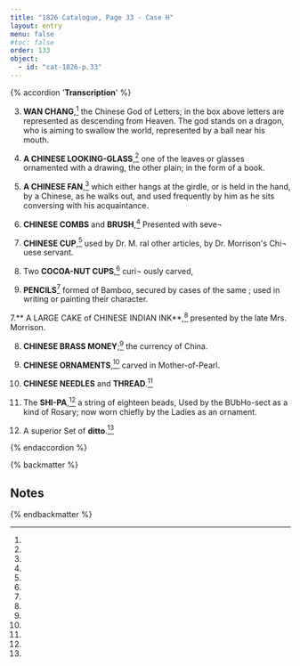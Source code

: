 ```yaml
---
title: "1826 Catalogue, Page 33 - Case H"
layout: entry
menu: false
#toc: false
order: 133
object:
  - id: "cat-1826-p.33"
---
```


{% accordion '**Transcription**' %}

3. **WAN CHANG**,[^1] the Chinese God of Letters; in the
box above letters are represented as descending from
Heaven. The god stands on a dragon, who is aiming
to swallow the world, represented by a ball near his
mouth.

1. **A CHINESE LOOKING-GLASS**,[^2] one of the leaves
or glasses ornamented with a drawing, the other plain;
in the form of a book.

2. **A CHINESE FAN**,[^3] which either hangs at the girdle,
or is held in the hand, by a Chinese, as he walks out,
and used frequently by him as he sits conversing with
his acquaintance.

3. **CHINESE COMBS** and **BRUSH**,[^4]
Presented with seve¬

4. **CHINESE CUP**,[^5] used by Dr. M.
ral other articles, by
Dr. Morrison's Chi¬
uese servant.

5. Two **COCOA-NUT CUPS**,[^6] curi¬
ously carved,

6. **PENCILS**[^7] formed of Bamboo, secured by cases of the
same ; used in writing or painting their character.

7.** A LARGE CAKE of CHINESE INDIAN INK**,[^8]
presented by the late Mrs. Morrison.

8. **CHINESE BRASS MONEY**;[^9] the currency of China.

9. **CHINESE ORNAMENTS**,[^10] carved in Mother-of-Pearl.

10. **CHINESE NEEDLES** and **THREAD**.[^11]

11. The **SHI-PA**,[^12] a string of eighteen beads,
Used by the BUbHo-sect as a kind of Rosary; now worn
chiefly by the Ladies as an ornament.

12. A superior Set of **ditto**.[^13]

{% endaccordion %}

{% backmatter %}

## Notes

[^1]:
[^2]:
[^3]:
[^4]:
[^5]:
[^6]:
[^7]:
[^8]:
[^9]:
[^10]:
[^11]:
[^12]:
[^13]:

{% endbackmatter %}


